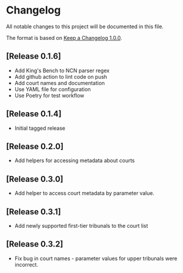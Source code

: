 # Changelog

All notable changes to this project will be documented in this file.

The format is based on [Keep a Changelog 1.0.0].

## [Release 0.1.6]
- Add King's Bench to NCN parser regex
- Add github action to lint code on push
- Add court names and documentation
- Use YAML file for configuration
- Use Poetry for test workflow

## [Release 0.1.4]
- Initial tagged release

## [Release 0.2.0]
- Add helpers for accessing metadata about courts

## [Release 0.3.0]
- Add helper to access court metadata by parameter value.

## [Release 0.3.1]
- Add newly supported first-tier tribunals to the court list

## [Release 0.3.2]
- Fix bug in court names - parameter values for upper tribunals were incorrect.

[keep a changelog 1.0.0]: https://keepachangelog.com/en/1.0.0/

